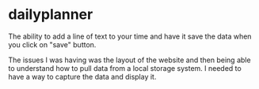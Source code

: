 # dailyplanner

The ability to add a line of text to your time and have it save the data when you click on "save" button.

The issues I was having was the layout of the website and then being able to understand how to pull data from a local storage system. I needed to have a way to capture the data and display it.
